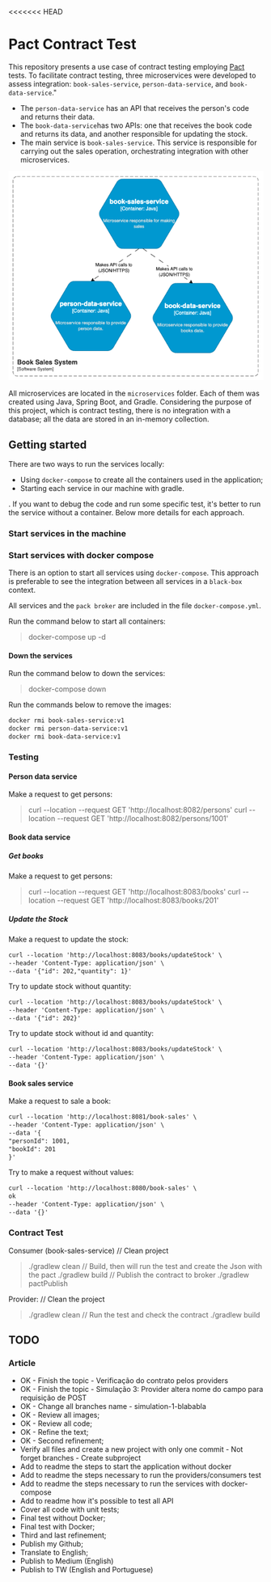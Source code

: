 <<<<<<< HEAD
# Pact Contract Test
This repository presents a use case of contract testing employing [Pact](https://docs.pact.io/) tests. To facilitate contract testing, three microservices were developed to assess integration: `book-sales-service`, `person-data-service`, and `book-data-service`."

- The `person-data-service` has an API that receives the person's code and returns their data.
- The `book-data-service`has two APIs: one that receives the book code and returns its data, and another responsible for updating the stock.
- The main service is `book-sales-service`. This service is responsible for carrying out the sales operation, orchestrating integration with other microservices.

![1-container-diagram.png](docs%2Fimages%2F1-container-diagram.png)

All microservices are located in the `microservices` folder. Each of them was created using Java, Spring Boot, and Gradle. Considering the purpose of this project, which is contract testing, there is no integration with a database; all the data are stored in an in-memory collection.

## Getting started
There are two ways to run the services locally: 
- Using `docker-compose` to create all the containers used in the application; 
- Starting each service in our machine with gradle.

. If you want to debug the code and run some specific test, it's better to run the service without a container. Below more details for each approach.

### Start services in the machine

### Start services with docker compose
There is an option to start all services using `docker-compose`. This approach is preferable to see the integration between all services in a `black-box` context.

All services and the `pack broker` are included in the file `docker-compose.yml`.


Run the command below to start all containers:
> docker-compose up -d

#### Down the services
Run the command below to down the services:
> docker-compose down

Run the commands below to remove the images:
```
docker rmi book-sales-service:v1
docker rmi person-data-service:v1
docker rmi book-data-service:v1 
```

### Testing 

#### Person data service
Make a request to get persons:
> curl --location --request GET 'http://localhost:8082/persons'
> curl --location --request GET 'http://localhost:8082/persons/1001'

#### Book data service
##### Get books
Make a request to get persons:
> curl --location --request GET 'http://localhost:8083/books'
> curl --location --request GET 'http://localhost:8083/books/201'

##### Update the Stock
Make a request to update the stock:
```
curl --location 'http://localhost:8083/books/updateStock' \
--header 'Content-Type: application/json' \
--data '{"id": 202,"quantity": 1}'
```

Try to update stock without quantity:
```
curl --location 'http://localhost:8083/books/updateStock' \
--header 'Content-Type: application/json' \
--data '{"id": 202}'
```

Try to update stock without id and quantity:
```
curl --location 'http://localhost:8083/books/updateStock' \
--header 'Content-Type: application/json' \
--data '{}'
```

#### Book sales service
Make a request to sale a book:
```
curl --location 'http://localhost:8081/book-sales' \
--header 'Content-Type: application/json' \
--data '{
"personId": 1001,
"bookId": 201
}'
```

Try to make a request without values:
```
curl --location 'http://localhost:8080/book-sales' \                                                                                                                                ok 
--header 'Content-Type: application/json' \
--data '{}'
```

### Contract Test
Consumer (book-sales-service)
// Clean project
> ./gradlew clean
// Build, then will run the test and create the Json with the pact
> ./gradlew build
// Publish the contract to broker
> ./gradlew pactPublish

Provider:
// Clean the project
> ./gradlew clean
// Run the test and check the contract
> ./gradlew build

## TODO
### Article
- OK - Finish the topic - Verificação do contrato pelos providers
- OK - Finish the topic - Simulação 3: Provider altera nome do campo para requisição de POST
- OK - Change all branches name - simulation-1-blababla
- OK - Review all images;
- OK - Review all code;
- OK - Refine the text;
- OK - Second refinement;
- Verify all files and create a new project with only one commit - Not forget branches - Create subproject
- Add to readme the steps to start the application without docker 
- Add to readme the steps necessary to run the providers/consumers test
- Add to readme the steps necessary to run the services with docker-compose
- Add to readme how it's possible to test all API
- Cover all code with unit tests;
- Final test without Docker;
- Final test with Docker;
- Third and last refinement;
- Publish my Github;
- Translate to English;
- Publish to Medium (English)
- Publish to TW (English and Portuguese)
